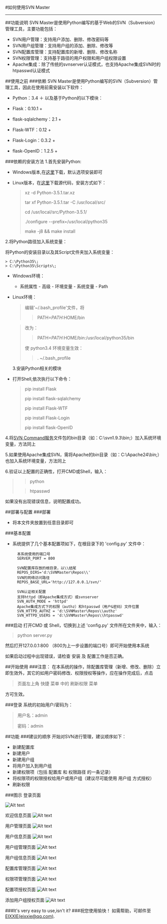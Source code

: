 #如何使用SVN Master
***
##功能说明
SVN Master是使用Python编写的基于Web的SVN（Subversion）管理工具，主要功能包括：

* SVN用户管理：支持用户添加、删除、修改密码等
* SVN用户组管理：支持用户组的添加、删除、修改等
* SVN配置库管理：支持配置库的新增、删除、修改名称
* SVN权限管理：支持基于路径的用户权限和用户组权限设置
* Apache集成：除了传统的svnserver认证模式，也支持Apache集成SVN时的htpasswd认证模式

##使用之前
###依赖
SVN Master是使用Python编写的SVN（Subversion）管理工具，因此在使用前需安装以下软件：

- Python：3.4 ＋    以及基于Python的以下模块：

 + Flask：0.10.1 +

 + flask-sqlalchemy：2.1 +

 + Flask-WTF：0.12 +

 + Flask-Login：0.3.2 +

 + flask-OpenID：1.2.5 +

###依赖的安装方法
1.首先安装Python:

* Windows版本,在[这里](https://www.python.org/downloads/windows/)下载，默认选项安装即可
* Linux版本，在[这里](https://www.python.org/downloads/source/)下载源代码，安装方式如下：

	> xz -d Python-3.5.1.tar.xz
	> 
	> tar xf Python-3.5.1.tar -C /usr/local/src/
	> 
	> cd /usr/local/src/Python-3.5.1/
	> 
	> ./configure --prefix=/usr/local/python35
	> 
	> make -j8 && make install

2.将Python路径加入系统变量：

将Python的安装目录以及其Script文件夹加入系统变量：

	> C:\Python35\;
	> C:\Python35\Scripts\;

* Windows环境：
  + 系统属性 - 高级 - 环境变量 - 系统变量 - Path
* Linux环境：
	> 编辑'~/.bash_profile'文件，将
	> 
	>> PATH=$PATH:$HOME/bin
	
	> 改为：
	> 
	>>PATH=$PATH:$HOME/bin:/usr/local/python35/bin
	>
	>使 python3.4 环境变量生效：
	>
	>> . ~/.bash_profile
	
	3.安装Python相关的模块

* 打开Shell,依次执行以下命令：
	> 
	> pip install Flask
	> 
	> pip install flask-sqlalchemy
	> 
	> pip install Flask-WTF
	> 
	> pip install Flask-Login
	> 
	> pip install flask-OpenID

4.将[SVN Command服务](https://subversion.apache.org/packages.html)文件包的bin目录（如：C:\svn1.9.3\bin;）加入系统环境变量，方法同上

5.如果使用Apache集成SVN，需将Apache的bin目录（如：C:\Apache24\bin;）也加入系统环境变量，方法同上

6.验证以上配置的正确性，打开CMD或Shell，输入：
>
>>python
> 
>>htpasswd

如果没有出现错误信息，说明配置成功。

##部署与配置
###部署
* 将本文件夹放置到任意目录即可


###基本配置
* 系统提供了几个基本配置项如下，在根目录下的 'config.py' 文件中：

		本系统使用的端口号
		SERVER_PORT = 800
		
		SVN配置库存放的根目录，以\\结尾
		REPOS_DIRS='d:\SVNMaster\Repos\\'
		SVN的网络访问路径
		REPOS_BASE_URL='http://127.0.0.1/svn/'
		
		SVN认证相关配置
		支持httpd（即Apache集成方式）或svnserver
		SVN_AUTH_MODE = 'httpd' 
		Apache集成方式下的权限（authz）和htpasswd（用户&密码）文件位置
		SVN_HTTPD_AUTHZ = 'd:\SVNMaster\Repos\\authz'
		SVN_HTTPD_USERS = 'd:\SVNMaster\Repos\\htpasswd'


###启动
打开CMD 或 Shell，切换到上述 'config.py' 文件所在文件夹中，输入：
> python server.py

然后打开127.0.0.1:800 （800为上一步设置的端口号）即可开始使用本系统

如果启动过程中出现错误，请检查 安装 及 配置工作是否正确。

##开始使用
###注意：
在本系统的操作，除配置库管理（新增、修改、删除）立即生效外，其它的如用户密码修改、权限授权等操作，应在操作完成后，点击 
> 页面左上角 快捷 菜单 中的 刷新权限 菜单

方可生效。

###登录
系统的初始用户/密码为：
> 用户名：admin
> 
>密码：admin

##功能
###建议的顺序
开始对SVN进行管理，建议顺序如下：
	
- 新建配置库
- 新建用户
- 新建用户组
- 将用户加入到用户组
- 新建权限项（包括 配置库 和 权限路径 的一条记录）
- 将权限项的权限授权给用户或用户组（建议尽可能使用 用户组 方式授权）
- 刷新权限

###图示
登录页面

![Alt text](./mos/static/img/howto/login.jpg)

欢迎信息页面
![Alt text](./mos/static/img/howto/welcome.jpg)

用户管理页面
![Alt text](./mos/static/img/howto/user.jpg)

用户信息页面
![Alt text](./mos/static/img/howto/user-info.jpg)

用户组管理页面
![Alt text](./mos/static/img/howto/group.jpg)

用户组信息页面
![Alt text](./mos/static/img/howto/group-info.jpg)

配置库管理页面
![Alt text](./mos/static/img/howto/repo.jpg)

权限项管理页面
![Alt text](./mos/static/img/howto/authitem.jpg)

配置项授权页面
![Alt text](./mos/static/img/howto/auth.jpg)

添加用户组授权页面
![Alt text](./mos/static/img/howto/auth-group.jpg)

###It's very easy to use,isn't it?
###祝您使用愉快！
如需帮助，可邮件至[EIXXIE(eixxie@qq.com)](eixxie@qq.com).
